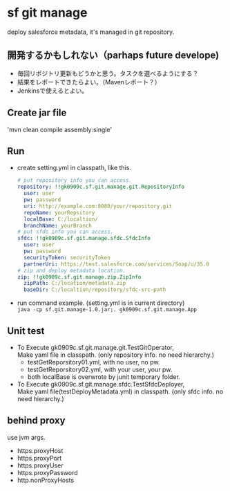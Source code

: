 # sf git manage #
deploy salesforce metadata, it's managed in git repository.

## 開発するかもしれない（parhaps future develope) ##
+ 毎回リポジトリ更新もどうかと思う。タスクを選べるようにする？
+ 結果をレポートできたらよい。（Mavenレポート？）
+ Jenkinsで使えるとよい。

## Create jar file ##
'mvn clean compile assembly:single'

## Run ##
+ create setting.yml in classpath, like this.
  
  ```yaml
  # put repository info you can access.
  repository: !!gk0909c.sf.git.manage.git.RepositoryInfo
    user: user
    pw: password
    uri: http://example.com:8080/your/repository.git
    repoName: yourRepsitory
    localBase: C:/localtion/ 
    branchName: yourBranch
  # put sfdc info you can access.
  sfdc: !!gk0909c.sf.git.manage.sfdc.SfdcInfo
    user: user
    pw: password
    securityToken: securityToken
    partnerUri: https://test.salesforce.com/services/Soap/u/35.0
  # zip and deploy metadata location.
  zip: !!gk0909c.sf.git.manage.zip.ZipInfo
    zipPath: C:/location/metadata.zip
    baseDir: C:/localtion/repository/sfdc-src-path

  ```

+ run command example. (setting.yml is in current directory)  
  `java -cp sf.git.manage-1.0.jar;. gk0909c.sf.git.manage.App`  
  
## Unit test ##
+ To Execute gk0909c.sf.git.manage.git.TestGitOperator,  
  Make yaml file in classpath.  (only repository info. no need hierarchy.)
  + testGetReporsitory01.yml, with no user, no pw.
  + testGetReporsitory02.yml, with your user, your pw.
  + both localBase is overwrote by junit temporary folder.
+ To Execute gk0909c.sf.git.manage.sfdc.TestSfdcDeployer,  
  Make yaml file(testDeployMetadata.yml) in classpath.  (only sfdc info. no need hierarchy.)
  
## behind proxy ##
use jvm args.  
+ https.proxyHost
+ https.proxyPort
+ https.proxyUser
+ https.proxyPassword
+ http.nonProxyHosts